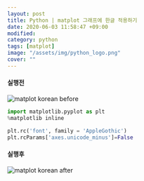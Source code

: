 ```yaml
---
layout: post
title: Python | matplot 그래프에 한글 적용하기
date: 2020-06-03 11:58:47 +09:00
modified: 
category: python
tags: [matplot]
image: "/assets/img/python_logo.png"
cover: ""
---
```


#### 실행전 
![matplot korean before](https://github.com/krispediadot/krispediadot.github.io/tree/master/_posts/python/2019-07-09-matplot-korean/matplot_korean_before.jpg)

```python
import matplotlib.pyplot as plt
%matplotlib inline 

plt.rc('font', family = 'AppleGothic')
plt.rcParams['axes.unicode_minus']=False
```

#### 실행후
![matplot korean after](https://github.com/krispediadot/krispediadot.github.io/tree/master/_posts/python/2019-07-09-matplot-korean/matplot_korean_after.jpg)